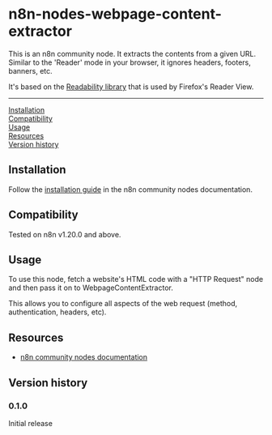 # n8n-nodes-webpage-content-extractor

This is an n8n community node. It extracts the contents from a given URL. Similar to the 'Reader' mode in your browser, it ignores headers, footers, banners, etc.

It's based on the [Readability library](https://github.com/mozilla/readability) that is used by Firefox's Reader View.


---

[Installation](#installation)  
[Compatibility](#compatibility)  
[Usage](#usage)  <!-- delete if not using this section -->  
[Resources](#resources)  
[Version history](#version-history)  <!-- delete if not using this section -->  


## Installation

Follow the [installation guide](https://docs.n8n.io/integrations/community-nodes/installation/) in the n8n community nodes documentation.


## Compatibility

Tested on n8n v1.20.0 and above.

## Usage

To use this node, fetch a website's HTML code with a "HTTP Request" node and then pass it on to WebpageContentExtractor.

This allows you to configure all aspects of the web request (method, authentication, headers, etc).


## Resources

* [n8n community nodes documentation](https://docs.n8n.io/integrations/community-nodes/)


## Version history

### 0.1.0
Initial release

